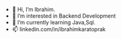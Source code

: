 - 👋 Hi, I’m Ibrahim.
- 👀 I’m interested in Backend Development
- 🌱 I’m currently learning Java,Sql.
- 📫 linkedin.com/in/ibrahimkaratoprak

<!---
ibrahimkaratoprak/ibrahimkaratoprak is a ✨ special ✨ repository because its `README.md` (this file) appears on your GitHub profile.
You can click the Preview link to take a look at your changes.
--->
